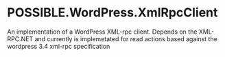 POSSIBLE.WordPress.XmlRpcClient
===============================

An implementation of a WordPress XML-rpc client. Depends on the XML-RPC.NET and currently is implemetated for read actions based against the wordpress 3.4 xml-rpc specification
